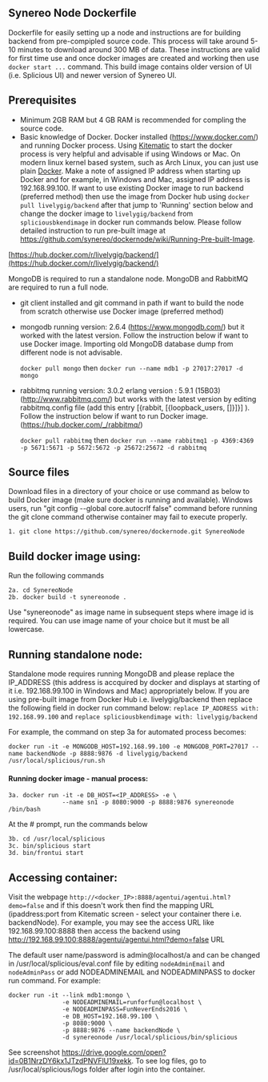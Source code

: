 
## Synereo Node Dockerfile

Dockerfile for easily setting up a node and instructions are for building backend from pre-compipled source code. This process will take around 5-10 minutes to download around 300 MB of data. These instructions are valid for first time use and once docker images are created and working then use `docker start ...` command. This build image contains older version of UI (i.e. Splicious UI) and newer version of Synereo UI.

## Prerequisites
 * Minimum 2GB RAM but 4 GB RAM is recommended for compling the source code.
 * Basic knowledge of Docker. Docker installed (https://www.docker.com/) and running Docker process. Using  [Kitematic](https://docs.docker.com/kitematic/) to start the docker process is very helpful and advisable if using Windows or Mac. On modern linux kernel based system, such as Arch Linux, you can just use plain [Docker](https://wiki.archlinux.org/index.php/Docker). Make a note of assigned IP address when starting up Docker and for example, in Windows and Mac, assigned IP address is 192.168.99.100. If want to use existing Docker image to run backend (preferred method) then use the image from Docker hub using `docker pull livelygig/backend` after that jump to 'Running' section below and change the docker image to `livelygig/backend` from `spliciousbkendimage` in docker run commands below. Please follow detailed instruction to run pre-built image at https://github.com/synereo/dockernode/wiki/Running-Pre-built-Image.  
  
  [https://hub.docker.com/r/livelygig/backend/](https://hub.docker.com/r/livelygig/backend/)
  
  MongoDB is required to run a standalone node. MongoDB and RabbitMQ are required to run a full node. 
  
 * git client installed and git command in path if want to build the node from scratch otherwise use Docker image (preferred method)
 * mongodb running version: 2.6.4 (https://www.mongodb.com/) but it worked with the latest version. Follow the instruction below if want to use Docker image. Importing old MongoDB database dump from different node is not advisable.

    `docker pull mongo` then 
    `docker run --name mdb1 -p 27017:27017 -d mongo`

 - rabbitmq running version: 3.0.2 erlang version : 5.9.1 (15B03) (http://www.rabbitmq.com/) but works with the latest version by editing rabbitmq.config file (add this entry [{rabbit, [{loopback\_users, []}]}] ). Follow the instruction below if want to run Docker image. (https://hub.docker.com/_/rabbitmq/) 

    `docker pull rabbitmq` then 
    `docker run --name rabbitmq1 -p 4369:4369 -p 5671:5671 -p 5672:5672 -p 25672:25672 -d rabbitmq`

## Source files
Download files in a directory of your choice or use command as below to build Docker image (make sure docker is running and available). Windows users, run "git config --global core.autocrlf false" command before running the git clone command otherwise container may fail to execute properly.

    1. git clone https://github.com/synereo/dockernode.git SynereoNode

## Build docker image using: 
Run the following commands

    2a. cd SynereoNode
    2b. docker build -t synereonode . 

  Use "synereonode" as image name in subsequent steps where image id is required. You can use image name of your choice but it must be all lowercase. 
 
## Running standalone node:
Standalone mode requires running MongoDB and please replace the IP_ADDRESS (this address is accquired by docker and displays at starting of it i.e. 192.168.99.100 in Windows and Mac) appropriately below. If you are using pre-built image from Docker Hub i.e. livelygig/backend then replace the following field in docker run command below:
    `replace IP_ADDRESS with: 192.168.99.100` and `replace spliciousbkendimage with: livelygig/backend` 

For example, the command on step 3a for automated process becomes: 
    
    docker run -it -e MONGODB_HOST=192.168.99.100 -e MONGODB_PORT=27017 --name backendNode -p 8888:9876 -d livelygig/backend /usr/local/splicious/run.sh

#### Running docker image - manual process: 

    3a. docker run -it -e DB_HOST=<IP_ADDRESS> -e \
                   --name sn1 -p 8080:9000 -p 8888:9876 synereonode /bin/bash
  
At the # prompt, run the commands below
    
    3b. cd /usr/local/splicious
    3c. bin/splicious start
    3d. bin/frontui start
  

## Accessing container:

Visit the webpage `http://<docker_IP>:8888/agentui/agentui.html?demo=false` and if this doesn't work then find the mapping URL (ipaddress:port from Kitematic screen - select your container there i.e. backendNode). For example, you may see the access URL like 192.168.99.100:8888 then access the backend using http://192.168.99.100:8888/agentui/agentui.html?demo=false URL

The default user name/password is admin@localhost/a and can be changed in /usr/local/splicious/eval.conf file by editing `nodeAdminEmail` and `nodeAdminPass` or add NODEADMINEMAIL and NODEADMINPASS to docker run command. For example:
  ```
  docker run -it --link mdb1:mongo \
                 -e NODEADMINEMAIL=runforfun@localhost \
                 -e NODEADMINPASS=FunNeverEnds2016 \
                 -e DB_HOST=192.168.99.100 \
                 -p 8080:9000 \
                 -p 8888:9876 --name backendNode \
                 -d synereonode /usr/local/splicious/bin/splicious
  ```
See screenshot 
https://drive.google.com/open?id=0B1NrzDY6kx1JTzdPNVFlU19xekk. To see log files, go to /usr/local/splicious/logs folder after login into the container.
